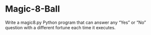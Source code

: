 # Magic-8-Ball
Write a magic8.py Python program that can answer any “Yes” or “No” question with a different fortune each time it executes.
